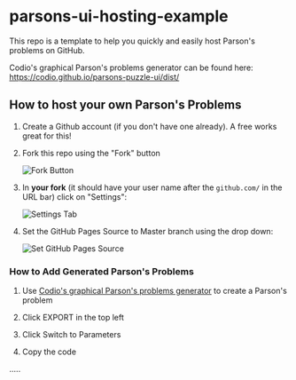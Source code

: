 # parsons-ui-hosting-example
This repo is a template to help you quickly and easily host Parson's problems on GitHub.

Codio's graphical Parson's problems generator can be found here: https://codio.github.io/parsons-puzzle-ui/dist/

## How to host your own Parson's Problems

1. Create a Github account (if you don't have one already). A free works great for this!

1. Fork this repo using the "Fork" button 

    ![Fork Button](https://sammyk.s3.amazonaws.com/blog/images/2014-05-28/fork.png)
    
1. In **your fork** (it should have your user name after the `github.com/` in the URL bar) click on "Settings":

    ![Settings Tab](https://pages.github.com/images/repo-settings@2x.png)
    
1. Set the GitHub Pages Source to Master branch using the drop down:

    ![Set GitHub Pages Source](https://pages.github.com/images/source-setting@2x.png)
    
### How to Add Generated Parson's Problems

1. Use [Codio's graphical Parson's problems generator](https://codio.github.io/parsons-puzzle-ui/dist/) to create a Parson's problem

1. Click EXPORT in the top left

1. Click Switch to Parameters

1. Copy the code

.....
